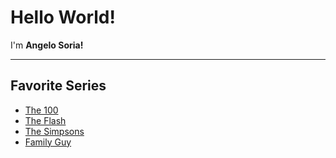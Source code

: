 # Hello World!

I'm **Angelo Soria!**
<hr>

## Favorite Series
- [The 100](https://en.wikipedia.org/wiki/The_100_(TV_series))
- [The Flash](https://en.wikipedia.org/wiki/The_Flash_(2014_TV_series))
- [The Simpsons](https://en.wikipedia.org/wiki/The_Simpsons)
- [Family Guy](https://en.wikipedia.org/wiki/Family_Guy)

